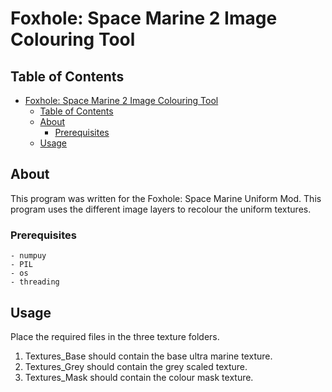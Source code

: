 # Foxhole: Space Marine 2 Image Colouring Tool

## Table of Contents

- [Foxhole: Space Marine 2 Image Colouring Tool](#foxhole-space-marine-2-image-colouring-tool)
  - [Table of Contents](#table-of-contents)
  - [About ](#about-)
    - [Prerequisites](#prerequisites)
  - [Usage ](#usage-)

## About <a name = "about"></a>

This program was written for the Foxhole: Space Marine Uniform Mod. This program uses the different image layers to recolour the uniform textures.

### Prerequisites

```
- numpuy
- PIL
- os
- threading
```

## Usage <a name = "usage"></a>

Place the required files in the three texture folders. 
1. Textures_Base should contain the base ultra marine texture.
2. Textures_Grey should contain the grey scaled texture.
3. Textures_Mask should contain the colour mask texture.
